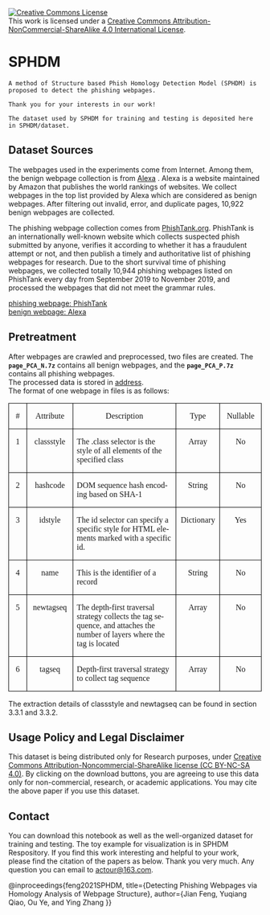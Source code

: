 <a rel="license" href="http://creativecommons.org/licenses/by-nc-sa/4.0/"><img alt="Creative Commons License" style="border-width:0" src="https://i.creativecommons.org/l/by-nc-sa/4.0/88x31.png" /></a><br />This work is licensed under a <a rel="license" href="http://creativecommons.org/licenses/by-nc-sa/4.0/">Creative Commons Attribution-NonCommercial-ShareAlike 4.0 International License</a>.
# SPHDM 
    A method of Structure based Phish Homology Detection Model (SPHDM) is proposed to detect the phishing webpages.

    Thank you for your interests in our work!

    The dataset used by SPHDM for training and testing is deposited here in SPHDM/dataset.

## Dataset Sources  

The webpages used in the experiments come from Internet. Among them, the benign webpage collection is from [Alexa](https://www.alexa.com/) . Alexa is a website maintained by Amazon that publishes the world rankings of websites. We collect webpages in the top list provided by Alexa which are considered as benign webpages. After filtering out invalid, error, and duplicate pages, 10,922 benign webpages are collected.

The phishing webpage collection comes from [PhishTank.org](https://phishtank.org/). PhishTank is an internationally well-known website which collects suspected phish submitted by anyone, verifies it according to whether it has a fraudulent attempt or not, and then publish a timely and authoritative list of phishing webpages for research. Due to the short survival time of phishing webpages, we collected totally 10,944 phishing webpages listed on PhishTank every day from September 2019 to November 2019, and processed the webpages that did not meet the grammar rules.


[phishing webpage: PhishTank](https://phishtank.org/)  
[benign webpage: Alexa](https://www.alexa.com/)  

## Pretreatment

After webpages are crawled and preprocessed, two files are created. The __`page_PCA_N.7z`__ contains all benign webpages, and the __`page_PCA_P.7z`__ contains all phishing webpages.  
The processed data is stored in [address](https://github.com/qiaodaben/SPHDM-/tree/main/dataset).   
The format of one webpage in files is as follows:

<table class="MsoTableGrid" border="1" cellspacing="0" cellpadding="0" style="border-collapse:collapse;border:none;mso-border-alt:solid windowtext .5pt;
 mso-yfti-tbllook:1184;mso-padding-alt:0cm 5.4pt 0cm 5.4pt">
 <tbody><tr style="mso-yfti-irow:0;mso-yfti-firstrow:yes">
  <td width="56" valign="top" style="width:21.05pt;border:solid windowtext 1.0pt;
  mso-border-alt:solid windowtext .5pt;padding:0cm 5.4pt 0cm 5.4pt">
  <p class="MsoNormal" align="center" style="text-align:center"><span lang="EN-US" style="font-family:&quot;Times New Roman&quot;,&quot;serif&quot;">#<o:p></o:p></span></p>
  </td>
  <td width="170" valign="top" style="width:63.75pt;border:solid windowtext 1.0pt;
  border-left:none;mso-border-left-alt:solid windowtext .5pt;mso-border-alt:
  solid windowtext .5pt;padding:0cm 5.4pt 0cm 5.4pt">
  <p class="MsoNormal" align="center" style="text-align:center"><span lang="EN-US" style="font-family:&quot;Times New Roman&quot;,&quot;serif&quot;">Attribute<o:p></o:p></span></p>
  </td>
  <td width="510" valign="top" style="width:191.4pt;border:solid windowtext 1.0pt;
  border-left:none;mso-border-left-alt:solid windowtext .5pt;mso-border-alt:
  solid windowtext .5pt;padding:0cm 5.4pt 0cm 5.4pt">
  <p class="MsoNormal" align="center" style="text-align:center"><span lang="EN-US" style="font-family:&quot;Times New Roman&quot;,&quot;serif&quot;">Description<o:p></o:p></span></p>
  </td>
  <td width="148" valign="top" style="width:55.6pt;border:solid windowtext 1.0pt;
  border-left:none;mso-border-left-alt:solid windowtext .5pt;mso-border-alt:
  solid windowtext .5pt;padding:0cm 5.4pt 0cm 5.4pt">
  <p class="MsoNormal" align="center" style="text-align:center"><span lang="EN-US" style="font-family:&quot;Times New Roman&quot;,&quot;serif&quot;">Type<o:p></o:p></span></p>
  </td>
  <td width="148" valign="top" style="width:55.6pt;border:solid windowtext 1.0pt;
  border-left:none;mso-border-left-alt:solid windowtext .5pt;mso-border-alt:
  solid windowtext .5pt;padding:0cm 5.4pt 0cm 5.4pt">
  <p class="MsoNormal" align="center" style="text-align:center"><span class="SpellE"><span lang="EN-US" style="font-family:&quot;Times New Roman&quot;,&quot;serif&quot;">Nullable</span></span><span lang="EN-US" style="font-family:&quot;Times New Roman&quot;,&quot;serif&quot;"><o:p></o:p></span></p>
  </td>
 </tr>
 <tr style="mso-yfti-irow:1">
  <td width="56" valign="top" style="width:21.05pt;border:solid windowtext 1.0pt;
  border-top:none;mso-border-top-alt:solid windowtext .5pt;mso-border-alt:solid windowtext .5pt;
  padding:0cm 5.4pt 0cm 5.4pt">
  <p class="MsoNormal" align="center" style="text-align:center"><span lang="EN-US" style="font-family:&quot;Times New Roman&quot;,&quot;serif&quot;">1<o:p></o:p></span></p>
  </td>
  <td width="170" valign="top" style="width:63.75pt;border-top:none;border-left:
  none;border-bottom:solid windowtext 1.0pt;border-right:solid windowtext 1.0pt;
  mso-border-top-alt:solid windowtext .5pt;mso-border-left-alt:solid windowtext .5pt;
  mso-border-alt:solid windowtext .5pt;padding:0cm 5.4pt 0cm 5.4pt">
  <p class="MsoNormal" align="center" style="text-align:center"><span class="SpellE"><span lang="EN-US" style="font-family:&quot;Times New Roman&quot;,&quot;serif&quot;">classstyle</span></span><span lang="EN-US" style="font-family:&quot;Times New Roman&quot;,&quot;serif&quot;"><o:p></o:p></span></p>
  </td>
  <td width="510" valign="top" style="width:191.4pt;border-top:none;border-left:
  none;border-bottom:solid windowtext 1.0pt;border-right:solid windowtext 1.0pt;
  mso-border-top-alt:solid windowtext .5pt;mso-border-left-alt:solid windowtext .5pt;
  mso-border-alt:solid windowtext .5pt;padding:0cm 5.4pt 0cm 5.4pt">
  <p class="MsoNormal"><span lang="EN-US" style="font-family:&quot;Times New Roman&quot;,&quot;serif&quot;">The
  .class selector is the style of all elements of the specified class<o:p></o:p></span></p>
  </td>
  <td width="148" valign="top" style="width:55.6pt;border-top:none;border-left:
  none;border-bottom:solid windowtext 1.0pt;border-right:solid windowtext 1.0pt;
  mso-border-top-alt:solid windowtext .5pt;mso-border-left-alt:solid windowtext .5pt;
  mso-border-alt:solid windowtext .5pt;padding:0cm 5.4pt 0cm 5.4pt">
  <p class="MsoNormal" align="center" style="text-align:center"><span lang="EN-US" style="font-family:&quot;Times New Roman&quot;,&quot;serif&quot;">Array<o:p></o:p></span></p>
  </td>
  <td width="148" valign="top" style="width:55.6pt;border-top:none;border-left:
  none;border-bottom:solid windowtext 1.0pt;border-right:solid windowtext 1.0pt;
  mso-border-top-alt:solid windowtext .5pt;mso-border-left-alt:solid windowtext .5pt;
  mso-border-alt:solid windowtext .5pt;padding:0cm 5.4pt 0cm 5.4pt">
  <p class="MsoNormal" align="center" style="text-align:center"><span lang="EN-US" style="font-family:&quot;Times New Roman&quot;,&quot;serif&quot;">No<o:p></o:p></span></p>
  </td>
 </tr>
 <tr style="mso-yfti-irow:2">
  <td width="56" valign="top" style="width:21.05pt;border:solid windowtext 1.0pt;
  border-top:none;mso-border-top-alt:solid windowtext .5pt;mso-border-alt:solid windowtext .5pt;
  padding:0cm 5.4pt 0cm 5.4pt">
  <p class="MsoNormal" align="center" style="text-align:center"><span lang="EN-US" style="font-family:&quot;Times New Roman&quot;,&quot;serif&quot;">2<o:p></o:p></span></p>
  </td>
  <td width="170" valign="top" style="width:63.75pt;border-top:none;border-left:
  none;border-bottom:solid windowtext 1.0pt;border-right:solid windowtext 1.0pt;
  mso-border-top-alt:solid windowtext .5pt;mso-border-left-alt:solid windowtext .5pt;
  mso-border-alt:solid windowtext .5pt;padding:0cm 5.4pt 0cm 5.4pt">
  <p class="MsoNormal" align="center" style="text-align:center"><span class="SpellE"><span lang="EN-US" style="font-family:&quot;Times New Roman&quot;,&quot;serif&quot;">hashcode</span></span><span lang="EN-US" style="font-family:&quot;Times New Roman&quot;,&quot;serif&quot;"><o:p></o:p></span></p>
  </td>
  <td width="510" valign="top" style="width:191.4pt;border-top:none;border-left:
  none;border-bottom:solid windowtext 1.0pt;border-right:solid windowtext 1.0pt;
  mso-border-top-alt:solid windowtext .5pt;mso-border-left-alt:solid windowtext .5pt;
  mso-border-alt:solid windowtext .5pt;padding:0cm 5.4pt 0cm 5.4pt">
  <p class="MsoNormal"><span lang="EN-US" style="font-family:&quot;Times New Roman&quot;,&quot;serif&quot;">DOM
  sequence hash encoding based on SHA-1<o:p></o:p></span></p>
  </td>
  <td width="148" valign="top" style="width:55.6pt;border-top:none;border-left:
  none;border-bottom:solid windowtext 1.0pt;border-right:solid windowtext 1.0pt;
  mso-border-top-alt:solid windowtext .5pt;mso-border-left-alt:solid windowtext .5pt;
  mso-border-alt:solid windowtext .5pt;padding:0cm 5.4pt 0cm 5.4pt">
  <p class="MsoNormal" align="center" style="text-align:center"><span lang="EN-US" style="font-family:&quot;Times New Roman&quot;,&quot;serif&quot;">String<o:p></o:p></span></p>
  </td>
  <td width="148" valign="top" style="width:55.6pt;border-top:none;border-left:
  none;border-bottom:solid windowtext 1.0pt;border-right:solid windowtext 1.0pt;
  mso-border-top-alt:solid windowtext .5pt;mso-border-left-alt:solid windowtext .5pt;
  mso-border-alt:solid windowtext .5pt;padding:0cm 5.4pt 0cm 5.4pt">
  <p class="MsoNormal" align="center" style="text-align:center"><span lang="EN-US" style="font-family:&quot;Times New Roman&quot;,&quot;serif&quot;">No<o:p></o:p></span></p>
  </td>
 </tr>
 <tr style="mso-yfti-irow:3">
  <td width="56" valign="top" style="width:21.05pt;border:solid windowtext 1.0pt;
  border-top:none;mso-border-top-alt:solid windowtext .5pt;mso-border-alt:solid windowtext .5pt;
  padding:0cm 5.4pt 0cm 5.4pt">
  <p class="MsoNormal" align="center" style="text-align:center"><span lang="EN-US" style="font-family:&quot;Times New Roman&quot;,&quot;serif&quot;">3<o:p></o:p></span></p>
  </td>
  <td width="170" valign="top" style="width:63.75pt;border-top:none;border-left:
  none;border-bottom:solid windowtext 1.0pt;border-right:solid windowtext 1.0pt;
  mso-border-top-alt:solid windowtext .5pt;mso-border-left-alt:solid windowtext .5pt;
  mso-border-alt:solid windowtext .5pt;padding:0cm 5.4pt 0cm 5.4pt">
  <p class="MsoNormal" align="center" style="text-align:center"><span class="SpellE"><span lang="EN-US" style="font-family:&quot;Times New Roman&quot;,&quot;serif&quot;">idstyle</span></span><span lang="EN-US" style="font-family:&quot;Times New Roman&quot;,&quot;serif&quot;"><o:p></o:p></span></p>
  </td>
  <td width="510" valign="top" style="width:191.4pt;border-top:none;border-left:
  none;border-bottom:solid windowtext 1.0pt;border-right:solid windowtext 1.0pt;
  mso-border-top-alt:solid windowtext .5pt;mso-border-left-alt:solid windowtext .5pt;
  mso-border-alt:solid windowtext .5pt;padding:0cm 5.4pt 0cm 5.4pt">
  <p class="MsoNormal"><span lang="EN-US" style="font-family:&quot;Times New Roman&quot;,&quot;serif&quot;">The
  id selector can specify a specific style for HTML elements marked with a
  specific id.<o:p></o:p></span></p>
  </td>
  <td width="148" valign="top" style="width:55.6pt;border-top:none;border-left:
  none;border-bottom:solid windowtext 1.0pt;border-right:solid windowtext 1.0pt;
  mso-border-top-alt:solid windowtext .5pt;mso-border-left-alt:solid windowtext .5pt;
  mso-border-alt:solid windowtext .5pt;padding:0cm 5.4pt 0cm 5.4pt">
  <p class="MsoNormal" align="center" style="text-align:center"><span lang="EN-US" style="font-family:&quot;Times New Roman&quot;,&quot;serif&quot;">Dictionary<o:p></o:p></span></p>
  </td>
  <td width="148" valign="top" style="width:55.6pt;border-top:none;border-left:
  none;border-bottom:solid windowtext 1.0pt;border-right:solid windowtext 1.0pt;
  mso-border-top-alt:solid windowtext .5pt;mso-border-left-alt:solid windowtext .5pt;
  mso-border-alt:solid windowtext .5pt;padding:0cm 5.4pt 0cm 5.4pt">
  <p class="MsoNormal" align="center" style="text-align:center"><span lang="EN-US" style="font-family:&quot;Times New Roman&quot;,&quot;serif&quot;">Yes<o:p></o:p></span></p>
  </td>
 </tr>
 <tr style="mso-yfti-irow:4">
  <td width="56" valign="top" style="width:21.05pt;border:solid windowtext 1.0pt;
  border-top:none;mso-border-top-alt:solid windowtext .5pt;mso-border-alt:solid windowtext .5pt;
  padding:0cm 5.4pt 0cm 5.4pt">
  <p class="MsoNormal" align="center" style="text-align:center"><span lang="EN-US" style="font-family:&quot;Times New Roman&quot;,&quot;serif&quot;">4<o:p></o:p></span></p>
  </td>
  <td width="170" valign="top" style="width:63.75pt;border-top:none;border-left:
  none;border-bottom:solid windowtext 1.0pt;border-right:solid windowtext 1.0pt;
  mso-border-top-alt:solid windowtext .5pt;mso-border-left-alt:solid windowtext .5pt;
  mso-border-alt:solid windowtext .5pt;padding:0cm 5.4pt 0cm 5.4pt">
  <p class="MsoNormal" align="center" style="text-align:center"><span lang="EN-US" style="font-family:&quot;Times New Roman&quot;,&quot;serif&quot;">name<o:p></o:p></span></p>
  </td>
  <td width="510" valign="top" style="width:191.4pt;border-top:none;border-left:
  none;border-bottom:solid windowtext 1.0pt;border-right:solid windowtext 1.0pt;
  mso-border-top-alt:solid windowtext .5pt;mso-border-left-alt:solid windowtext .5pt;
  mso-border-alt:solid windowtext .5pt;padding:0cm 5.4pt 0cm 5.4pt">
  <p class="MsoNormal"><span lang="EN-US" style="font-family:&quot;Times New Roman&quot;,&quot;serif&quot;">This
  is the identifier of a record<o:p></o:p></span></p>
  </td>
  <td width="148" valign="top" style="width:55.6pt;border-top:none;border-left:
  none;border-bottom:solid windowtext 1.0pt;border-right:solid windowtext 1.0pt;
  mso-border-top-alt:solid windowtext .5pt;mso-border-left-alt:solid windowtext .5pt;
  mso-border-alt:solid windowtext .5pt;padding:0cm 5.4pt 0cm 5.4pt">
  <p class="MsoNormal" align="center" style="text-align:center"><span lang="EN-US" style="font-family:&quot;Times New Roman&quot;,&quot;serif&quot;">String<o:p></o:p></span></p>
  </td>
  <td width="148" valign="top" style="width:55.6pt;border-top:none;border-left:
  none;border-bottom:solid windowtext 1.0pt;border-right:solid windowtext 1.0pt;
  mso-border-top-alt:solid windowtext .5pt;mso-border-left-alt:solid windowtext .5pt;
  mso-border-alt:solid windowtext .5pt;padding:0cm 5.4pt 0cm 5.4pt">
  <p class="MsoNormal" align="center" style="text-align:center"><span lang="EN-US" style="font-family:&quot;Times New Roman&quot;,&quot;serif&quot;">No<o:p></o:p></span></p>
  </td>
 </tr>
 <tr style="mso-yfti-irow:5">
  <td width="56" valign="top" style="width:21.05pt;border:solid windowtext 1.0pt;
  border-top:none;mso-border-top-alt:solid windowtext .5pt;mso-border-alt:solid windowtext .5pt;
  padding:0cm 5.4pt 0cm 5.4pt">
  <p class="MsoNormal" align="center" style="text-align:center"><span lang="EN-US" style="font-family:&quot;Times New Roman&quot;,&quot;serif&quot;">5<o:p></o:p></span></p>
  </td>
  <td width="170" valign="top" style="width:63.75pt;border-top:none;border-left:
  none;border-bottom:solid windowtext 1.0pt;border-right:solid windowtext 1.0pt;
  mso-border-top-alt:solid windowtext .5pt;mso-border-left-alt:solid windowtext .5pt;
  mso-border-alt:solid windowtext .5pt;padding:0cm 5.4pt 0cm 5.4pt">
  <p class="MsoNormal" align="center" style="text-align:center"><span class="SpellE"><span lang="EN-US" style="font-family:&quot;Times New Roman&quot;,&quot;serif&quot;">newtagseq</span></span><span lang="EN-US" style="font-family:&quot;Times New Roman&quot;,&quot;serif&quot;"><o:p></o:p></span></p>
  </td>
  <td width="510" valign="top" style="width:191.4pt;border-top:none;border-left:
  none;border-bottom:solid windowtext 1.0pt;border-right:solid windowtext 1.0pt;
  mso-border-top-alt:solid windowtext .5pt;mso-border-left-alt:solid windowtext .5pt;
  mso-border-alt:solid windowtext .5pt;padding:0cm 5.4pt 0cm 5.4pt">
  <p class="MsoNormal"><span lang="EN-US" style="font-family:&quot;Times New Roman&quot;,&quot;serif&quot;">The
  depth-first traversal strategy collects the tag sequence, and attaches the
  number of layers where the tag is located<o:p></o:p></span></p>
  </td>
  <td width="148" valign="top" style="width:55.6pt;border-top:none;border-left:
  none;border-bottom:solid windowtext 1.0pt;border-right:solid windowtext 1.0pt;
  mso-border-top-alt:solid windowtext .5pt;mso-border-left-alt:solid windowtext .5pt;
  mso-border-alt:solid windowtext .5pt;padding:0cm 5.4pt 0cm 5.4pt">
  <p class="MsoNormal" align="center" style="text-align:center"><span lang="EN-US" style="font-family:&quot;Times New Roman&quot;,&quot;serif&quot;">Array<o:p></o:p></span></p>
  </td>
  <td width="148" valign="top" style="width:55.6pt;border-top:none;border-left:
  none;border-bottom:solid windowtext 1.0pt;border-right:solid windowtext 1.0pt;
  mso-border-top-alt:solid windowtext .5pt;mso-border-left-alt:solid windowtext .5pt;
  mso-border-alt:solid windowtext .5pt;padding:0cm 5.4pt 0cm 5.4pt">
  <p class="MsoNormal" align="center" style="text-align:center"><span lang="EN-US" style="font-family:&quot;Times New Roman&quot;,&quot;serif&quot;">No<o:p></o:p></span></p>
  </td>
 </tr>
 <tr style="mso-yfti-irow:6;mso-yfti-lastrow:yes">
  <td width="56" valign="top" style="width:21.05pt;border:solid windowtext 1.0pt;
  border-top:none;mso-border-top-alt:solid windowtext .5pt;mso-border-alt:solid windowtext .5pt;
  padding:0cm 5.4pt 0cm 5.4pt">
  <p class="MsoNormal" align="center" style="text-align:center"><span lang="EN-US" style="font-family:&quot;Times New Roman&quot;,&quot;serif&quot;">6<o:p></o:p></span></p>
  </td>
  <td width="170" valign="top" style="width:63.75pt;border-top:none;border-left:
  none;border-bottom:solid windowtext 1.0pt;border-right:solid windowtext 1.0pt;
  mso-border-top-alt:solid windowtext .5pt;mso-border-left-alt:solid windowtext .5pt;
  mso-border-alt:solid windowtext .5pt;padding:0cm 5.4pt 0cm 5.4pt">
  <p class="MsoNormal" align="center" style="text-align:center"><span class="SpellE"><span lang="EN-US" style="font-family:&quot;Times New Roman&quot;,&quot;serif&quot;">tagseq</span></span><span lang="EN-US" style="font-family:&quot;Times New Roman&quot;,&quot;serif&quot;"><o:p></o:p></span></p>
  </td>
  <td width="510" valign="top" style="width:191.4pt;border-top:none;border-left:
  none;border-bottom:solid windowtext 1.0pt;border-right:solid windowtext 1.0pt;
  mso-border-top-alt:solid windowtext .5pt;mso-border-left-alt:solid windowtext .5pt;
  mso-border-alt:solid windowtext .5pt;padding:0cm 5.4pt 0cm 5.4pt">
  <p class="MsoNormal"><span lang="EN-US" style="font-family:&quot;Times New Roman&quot;,&quot;serif&quot;">Depth-first
  traversal strategy to collect tag sequence<o:p></o:p></span></p>
  </td>
  <td width="148" valign="top" style="width:55.6pt;border-top:none;border-left:
  none;border-bottom:solid windowtext 1.0pt;border-right:solid windowtext 1.0pt;
  mso-border-top-alt:solid windowtext .5pt;mso-border-left-alt:solid windowtext .5pt;
  mso-border-alt:solid windowtext .5pt;padding:0cm 5.4pt 0cm 5.4pt">
  <p class="MsoNormal" align="center" style="text-align:center"><span lang="EN-US" style="font-family:&quot;Times New Roman&quot;,&quot;serif&quot;">Array<o:p></o:p></span></p>
  </td>
  <td width="148" valign="top" style="width:55.6pt;border-top:none;border-left:
  none;border-bottom:solid windowtext 1.0pt;border-right:solid windowtext 1.0pt;
  mso-border-top-alt:solid windowtext .5pt;mso-border-left-alt:solid windowtext .5pt;
  mso-border-alt:solid windowtext .5pt;padding:0cm 5.4pt 0cm 5.4pt">
  <p class="MsoNormal" align="center" style="text-align:center"><span lang="EN-US" style="font-family:&quot;Times New Roman&quot;,&quot;serif&quot;">No<o:p></o:p></span></p>
  </td>
 </tr>
</tbody></table>

The extraction details of classstyle and newtagseq can be found in section 3.3.1 and 3.3.2.   


## Usage Policy and Legal Disclaimer
This dataset is being distributed only for Research purposes, under [Creative Commons Attribution-Noncommercial-ShareAlike license (CC BY-NC-SA 4.0)](https://creativecommons.org/licenses/by-nc-sa/4.0/). By clicking on the download buttons, you are agreeing to use this data only for non-commercial, research, or academic applications. You may cite the above paper if you use this dataset.  

## Contact
You can download this notebook as well as the well-organized dataset for training and testing. The toy example for visualization is in SPHDM Respository. If you find this work interesting and helpful to your work, please find the citation of the papers as below. Thank you very much. Any question you can email to actour@163.com.

 @inproceedings{feng2021SPHDM, title={Detecting Phishing Webpages via Homology Analysis of Webpage Structure}, author={Jian Feng, Yuqiang Qiao, Ou Ye, and Ying Zhang }}
